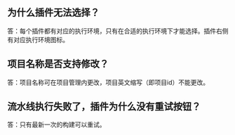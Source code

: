 ## 为什么插件无法选择？

答：每个插件都有对应的执行环境，只有在合适的执行环境下才能选择。插件右侧有对应执行环境图标。

## 项目名称是否支持修改？

答：项目名称可在项目管理内更改，项目英文缩写（即项目id）不能更改。

## 流水线执行失败了，插件为什么没有重试按钮？

答：只有最新一次的构建可以重试。